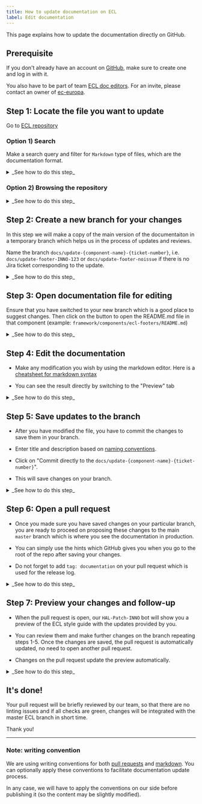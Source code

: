 ```yaml
---
title: How to update documentation on ECL
label: Edit documentation
---
```


This page explains how to update the documentation directly on GitHub.

## Prerequisite

If you don't already have an account on [GitHub](https://github.com/login), make
sure to create one and log in with it.

You also have to be part of team
[ECL doc editors](https://github.com/orgs/ec-europa/teams/ecl-doc-editors/). For
an invite, please contact an owner of
[ec-europa](https://github.com/orgs/ec-europa/people?utf8=%E2%9C%93&query=%20role%3Aowner).

## Step 1: Locate the file you want to update

Go to [ECL repository](https://github.com/ec-europa/europa-component-library)

### Option 1) Search

Make a search query and filter for `Markdown` type of files, which are the
documentation format.

<details><summary>_See how to do this step_</summary>

![Locate ECL component in GitHub repository]({{ path
'/assets/screenshots/locate-ecl-component.gif' }})

</details>

### Option 2) Browsing the repository

<details><summary>_See how to do this step_</summary>

![Brose ECL GitHub repository to find a component]({{ path
'/assets/screenshots/locate-ecl-component-browsing.gif' }})

</details>

## Step 2: Create a new branch for your changes

In this step we will make a copy of the main version of the documentaiton in a
temporary branch which helps us in the process of updates and reviews.

Name the branch `docs/update-{component-name}-{ticket-number}`, i.e.
`docs/update-footer-INNO-123` or `docs/update-footer-noissue` if there is no
Jira ticket corresponding to the update.

<details><summary>_See how to do this step_</summary>

![Create a new branch for documentation u* pdates]({{ path
'/assets/screenshots/create-new-branch.gif' }})

</details>

## Step 3: Open documentation file for editing

Ensure that you have switched to your new branch which is a good place to
suggest changes. Then click on the button to open the README.md file in that
component (example: `framework/components/ecl-footers/README.md`)

<details><summary>_See how to do this step_</summary>

![Edit documentaiton file]({{ path
'/assets/screenshots/edit-documentation-file.gif' }})

</details>

## Step 4: Edit the documentation

-   Make any modification you wish by using the markdown editor. Here is a
  [cheatsheet for markdown syntax](https://guides.github.com/features/mastering-markdown/)

-   You can see the result directly by switching to the "Preview" tab

<details><summary>_See how to do this step_</summary>

![Preview changes]({{ path '/assets/screenshots/edit-preview-changes.gif' }})

</details>

## Step 5: Save updates to the branch

-   After you have modified the file, you have to commit the changes to save them
  in your branch.

-   Enter title and description based on
  [naming conventions](https://ec-europa.github.io/europa-component-library/docs/conventions/git).

-   Click on "Commit directly to the
  `docs/update-{component-name}-{ticket-number}`".

-   This will save changes on your branch.

<details><summary>_See how to do this step_</summary>

![Save changes to branch]({{ path
'/assets/screenshots/save-changes-on-branch.gif' }})

</details>

## Step 6: Open a pull request

-   Once you made sure you have saved changes on your particular branch, you are
  ready to proceed on proposing these changes to the main `master` branch which
  is where you see the documentation in production.

-   You can simply use the hints which GitHub gives you when you go to the root of
  the repo after saving your changes.

-   Do not forget to add `tag: documentation` on your pull request which is used
  for the release log.

<details><summary>_See how to do this step_</summary>

![Open a pull request]({{ path '/assets/screenshots/open-pull-request.gif' }})

</details>

## Step 7: Preview your changes and follow-up

-   When the pull request is open, our `HAL-Patch-INNO` bot will show you a
  preview of the ECL style guide with the updates provided by you.

-   You can review them and make further changes on the branch repeating steps
  1-5. Once the changes are saved, the pull request is automatically updated, no
  need to open another pull request.

-   Changes on the pull request update the preview automatically.

<details><summary>_See how to do this step_</summary>

![Preview changes]({{ path '/assets/screenshots/preview-changes.gif' }})

</details>

## It's done!

Your pull request will be briefly reviewed by our team, so that there are no
linting issues and if all checks are green, changes will be integrated with the
master ECL branch in short time.

Thank you!

---

### Note: writing convention

We are using writing conventions for both
[pull requests](https://ec-europa.github.io/europa-component-library/docs/conventions/git)
and
[markdown](https://ec-europa.github.io/europa-component-library/docs/conventions/markdown).
You can optionally apply these conventions to facilitate documentation update
process.

In any case, we will have to apply the conventions on our side before publishing
it (so the content may be slightly modified).
